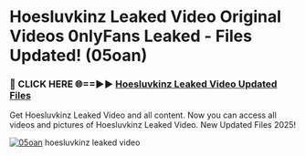 # Hoesluvkinz Leaked Video Original Videos 0nlyFans Leaked - Files Updated! (05oan)

<h3>🔴 CLICK HERE 🌐==►► <a href="https://tinyurl.com/3hn5wdd3" rel="nofollow">Hoesluvkinz Leaked Video Updated Files</a></h3>

Get Hoesluvkinz Leaked Video and all content. Now you can access all videos and pictures of Hoesluvkinz Leaked Video. New Updated Files 2025!

[![05oan](https://i.imgur.com/4HnBqBT.gif)](https://tinyurl.com/3hn5wdd3)
hoesluvkinz leaked video